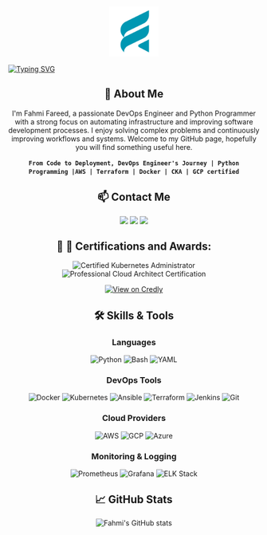 <p align="center">
    <a href="https://fahmi.xyz">
        <picture>
            <source media="(prefers-color-scheme: dark)" srcset="https://github.com/fahmifareed/fahmifareed/blob/main/Black%20and%20White%20Circle%20Business%20Logo.png">
            <img src="https://github.com/fahmifareed/fahmifareed/blob/main/Black%20and%20White%20Circle%20Business%20Logo.png" height="100">
        </picture>
        
   <a align="center" href="https://git.io/typing-svg"><img src="https://readme-typing-svg.demolab.com?font=Protest+Guerrilla&size=30&pause=1000&color=2683AC&width=435&lines=Fahmi+Fareed+-+DevOps+Engineer" alt="Typing SVG" /></a>
    </a>
</p>


<!-- HASHNODE_BLOG:END -->

<div align="center">

## 🚀 About Me

I'm Fahmi Fareed, a passionate DevOps Engineer and Python Programmer with a strong focus on automating infrastructure and improving software development processes. I enjoy solving complex problems and continuously improving workflows and systems.
Welcome to my GitHub page, hopefully you will find something useful here.  

**`From Code to Deployment, DevOps Engineer's Journey | Python Programming |AWS | Terraform | Docker | CKA | GCP certified`**

## 📫 Contact Me

<p align="center">
  <a href="https://www.linkedin.com/in/fahmifareed"><img src="https://img.shields.io/badge/LinkedIn-0077B5?logo=linkedin&logoColor=white"></a>
  <a href="https://twitter.com/fvhmifvreed"><img src="https://img.shields.io/badge/Twitter-1DA1F2?logo=twitter&logoColor=white"></a>
  <a href="mailto:info@fahmi.xyz"><img src="https://img.shields.io/badge/Gmail-EA4335?logo=gmail&logoColor=white"></a>
</p>

</div>

<div align="center">

 ## :gift: :card_index: Certifications and Awards:

<p align="center">
   <img src="https://images.credly.com/size/340x340/images/8b8ed108-e77d-4396-ac59-2504583b9d54/cka_from_cncfsite__281_29.png" alt="Certified Kubernetes Administrator" width="100" height="100">
  <img src="https://images.credly.com/size/340x340/images/71c579e0-51fd-4247-b493-d2fa8167157a/image.png" alt="Professional Cloud Architect Certification" width="100" height="100">
</p>

<p align="center">
  <a href="https://www.credly.com/users/fahmi-farid/badges">
    <img src="https://img.shields.io/badge/View%20on-Credly-orange" alt="View on Credly" style="border: none;">
  </a>
</p>


## 🛠️ Skills & Tools

### Languages
![Python](https://img.shields.io/badge/Python-3776AB?logo=python&logoColor=white) 
![Bash](https://img.shields.io/badge/Bash-4EAA25?logo=gnu-bash&logoColor=white) 
![YAML](https://img.shields.io/badge/YAML-CB171E?logo=yaml&logoColor=white)

### DevOps Tools
![Docker](https://img.shields.io/badge/Docker-2496ED?logo=docker&logoColor=white) 
![Kubernetes](https://img.shields.io/badge/Kubernetes-326CE5?logo=kubernetes&logoColor=white) 
![Ansible](https://img.shields.io/badge/Ansible-EE0000?logo=ansible&logoColor=white) 
![Terraform](https://img.shields.io/badge/Terraform-623CE4?logo=terraform&logoColor=white) 
![Jenkins](https://img.shields.io/badge/Jenkins-D24939?logo=jenkins&logoColor=white) 
![Git](https://img.shields.io/badge/Git-F05032?logo=git&logoColor=white)

### Cloud Providers
![AWS](https://img.shields.io/badge/AWS-232F3E?logo=amazon-aws&logoColor=white) 
![GCP](https://img.shields.io/badge/GCP-4285F4?logo=google-cloud&logoColor=white) 
![Azure](https://img.shields.io/badge/Azure-0078D4?logo=microsoft-azure&logoColor=white)

### Monitoring & Logging
![Prometheus](https://img.shields.io/badge/Prometheus-E6522C?logo=prometheus&logoColor=white) 
![Grafana](https://img.shields.io/badge/Grafana-F46800?logo=grafana&logoColor=white) 
![ELK Stack](https://img.shields.io/badge/ELK-005571?logo=elastic-stack&logoColor=white)


## 📈 GitHub Stats

![Fahmi's GitHub stats](https://github-readme-stats.vercel.app/api?username=fahmifareed&show_icons=true&theme=radical)

</p>
